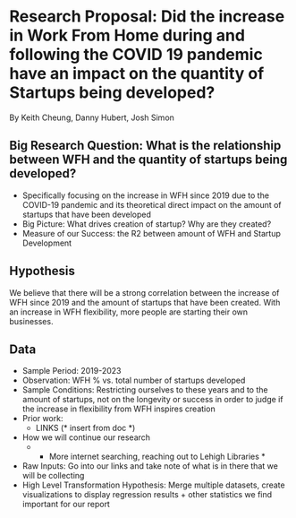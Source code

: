 # Research Proposal: Did the increase in Work From Home during and following the COVID 19 pandemic have an impact on the quantity of Startups being developed?
By Keith Cheung, Danny Hubert, Josh Simon

## Big Research Question: What is the relationship between WFH and the quantity of startups being developed?

- Specifically focusing on the increase in WFH since 2019 due to the COVID-19 pandemic and its theoretical direct impact on the amount of startups that have been developed
- Big Picture: What drives creation of startup? Why are they created? 
- Measure of our Success: the R2 between amount of WFH and Startup Development

## Hypothesis
We believe that there will be a strong correlation between the increase of WFH since 2019 and the amount of startups that have been created. With an increase in WFH flexibility, more people are starting their own businesses.

## Data
- Sample Period: 2019-2023
- Observation: WFH % vs. total number of startups developed
- Sample Conditions: Restricting ourselves to these years and to the amount of startups, not on the longevity or success in order to judge if the increase in flexibility from WFH inspires creation
- Prior work:
    - LINKS (* insert from doc *)
- How we will continue our research
    - * More internet searching, reaching out to Lehigh Libraries *
- Raw Inputs: Go into our links and take note of what is in there that we will be collecting
- High Level Transformation Hypothesis: Merge multiple datasets, create visualizations to display regression results + other statistics we find important for our report

